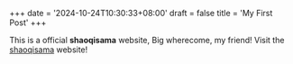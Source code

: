 +++
date = '2024-10-24T10:30:33+08:00'
draft = false
title = 'My First Post'
+++

This is a official **shaoqisama** website, Big wherecome, my friend!
Visit the [shaoqisama](https://shaoqisama.github.io) website!